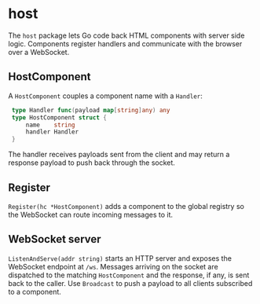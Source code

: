 # host

The `host` package lets Go code back HTML components with server side logic. Components register handlers and communicate with the browser over a WebSocket.

## HostComponent

A `HostComponent` couples a component name with a `Handler`:

```go
 type Handler func(payload map[string]any) any
 type HostComponent struct {
     name    string
     handler Handler
 }
```

The handler receives payloads sent from the client and may return a response payload to push back through the socket.

## Register

`Register(hc *HostComponent)` adds a component to the global registry so the WebSocket can route incoming messages to it.

## WebSocket server

`ListenAndServe(addr string)` starts an HTTP server and exposes the WebSocket endpoint at `/ws`. Messages arriving on the socket are dispatched to the matching `HostComponent` and the response, if any, is sent back to the caller. Use `Broadcast` to push a payload to all clients subscribed to a component.
